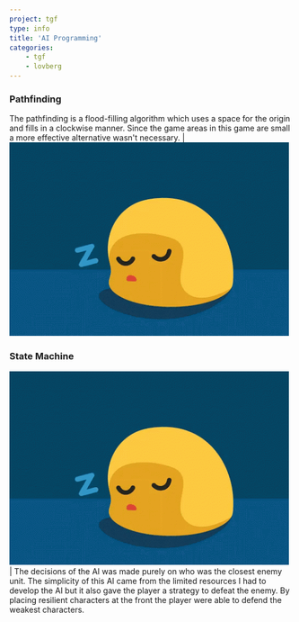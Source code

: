 ```yaml
---
project: tgf
type: info
title: 'AI Programming'
categories: 
    - tgf
    - lovberg
---
```


### Pathfinding

The pathfinding is a flood-filling algorithm which uses a space for the origin and fills in a clockwise manner. Since the game areas in this game are small a more effective alternative wasn't necessary. | ![Image of Character Sheet](/img/placeholder.gif)

### State Machine

![Image of Character Sheet](/img/placeholder.gif) | The decisions of the AI was made purely on who was the closest enemy unit. The simplicity of this AI came from the limited resources I had to develop the AI but it also gave the player a strategy to defeat the enemy. By placing resilient characters at the front the player were able to defend the weakest characters.